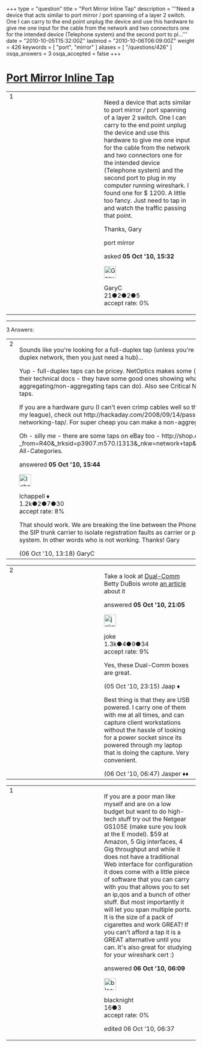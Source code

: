 +++
type = "question"
title = "Port Mirror Inline Tap"
description = '''Need a device that acts similar to port mirror / port spanning of a layer 2 switch. One I can carry to the end point unplug the device and use this hardware to give me one input for the cable from the network and two connectors one for the intended device (Telephone system) and the second port to pl...'''
date = "2010-10-05T15:32:00Z"
lastmod = "2010-10-06T06:09:00Z"
weight = 426
keywords = [ "port", "mirror" ]
aliases = [ "/questions/426" ]
osqa_answers = 3
osqa_accepted = false
+++

<div class="headNormal">

# [Port Mirror Inline Tap](/questions/426/port-mirror-inline-tap)

</div>

<div id="main-body">

<div id="askform">

<table id="question-table" style="width:100%;"><colgroup><col style="width: 50%" /><col style="width: 50%" /></colgroup><tbody><tr class="odd"><td style="width: 30px; vertical-align: top"><div class="vote-buttons"><div id="post-426-score" class="post-score" title="current number of votes">1</div><div id="favorite-count" class="favorite-count"></div></div></td><td><div id="item-right"><div class="question-body"><p>Need a device that acts similar to port mirror / port spanning of a layer 2 switch. One I can carry to the end point unplug the device and use this hardware to give me one input for the cable from the network and two connectors one for the intended device (Telephone system) and the second port to plug in my computer running wireshark. I found one for $ 1200. A little too fancy. Just need to tap in and watch the traffic passing that point.</p><p>Thanks, Gary</p></div><div id="question-tags" class="tags-container tags">port mirror</div><div id="question-controls" class="post-controls"></div><div class="post-update-info-container"><div class="post-update-info post-update-info-user"><p>asked <strong>05 Oct '10, 15:32</strong></p><img src="https://secure.gravatar.com/avatar/79e2938a11fa583058e06dab30eca850?s=32&amp;d=identicon&amp;r=g" class="gravatar" width="32" height="32" alt="GaryC&#39;s gravatar image" /><p>GaryC<br />
<span class="score" title="21 reputation points">21</span><span title="2 badges"><span class="badge1">●</span><span class="badgecount">2</span></span><span title="2 badges"><span class="silver">●</span><span class="badgecount">2</span></span><span title="5 badges"><span class="bronze">●</span><span class="badgecount">5</span></span><br />
<span class="accept_rate" title="Rate of the user&#39;s accepted answers">accept rate:</span> <span title="GaryC has no accepted answers">0%</span></p></div></div><div id="comments-container-426" class="comments-container"></div><div id="comment-tools-426" class="comment-tools"></div><div class="clear"></div><div id="comment-426-form-container" class="comment-form-container"></div><div class="clear"></div></div></td></tr></tbody></table>

------------------------------------------------------------------------

<div class="tabBar">

<span id="sort-top"></span>

<div class="headQuestions">

3 Answers:

</div>

</div>

<span id="427"></span>

<div id="answer-container-427" class="answer">

<table style="width:100%;"><colgroup><col style="width: 50%" /><col style="width: 50%" /></colgroup><tbody><tr class="odd"><td style="width: 30px; vertical-align: top"><div class="vote-buttons"><div id="post-427-score" class="post-score" title="current number of votes">2</div></div></td><td><div class="item-right"><div class="answer-body"><p>Sounds like you're looking for a full-duplex tap (unless you're on a half duplex network, then you just need a hub)...</p><p>Yup - full-duplex taps can be pricey. NetOptics makes some (check out their technical docs - they have some good ones showing what aggregating/non-aggregating taps can do). Also see Critical Networks for taps.</p><p>If you are a hardware guru (I can't even crimp cables well so this is outta my league), check out http://hackaday.com/2008/09/14/passive-networking-tap/. For super cheap you can make a non-aggregating tap.</p><p>Oh - silly me - there are some taps on eBay too - http://shop.ebay.com/?_from=R40&amp;_trksid=p3907.m570.l1313&amp;_nkw=network+tap&amp;_sacat=See-All-Categories.</p></div><div class="answer-controls post-controls"></div><div class="post-update-info-container"><div class="post-update-info post-update-info-user"><p>answered <strong>05 Oct '10, 15:44</strong></p><img src="https://secure.gravatar.com/avatar/9b4bb3984350b45aee3eda5cc1c90d36?s=32&amp;d=identicon&amp;r=g" class="gravatar" width="32" height="32" alt="lchappell&#39;s gravatar image" /><p>lchappell ♦<br />
<span class="score" title="1206 reputation points"><span>1.2k</span></span><span title="2 badges"><span class="badge1">●</span><span class="badgecount">2</span></span><span title="7 badges"><span class="silver">●</span><span class="badgecount">7</span></span><span title="30 badges"><span class="bronze">●</span><span class="badgecount">30</span></span><br />
<span class="accept_rate" title="Rate of the user&#39;s accepted answers">accept rate:</span> <span title="lchappell has 6 accepted answers">8%</span></p></div></div><div id="comments-container-427" class="comments-container"><span id="443"></span><div id="comment-443" class="comment"><div id="post-443-score" class="comment-score"></div><div class="comment-text"><p>That should work. We are breaking the line between the Phone system and the SIP trunk carrier to isolate registration faults as carrier or phone system. In other words who is not working. Thanks! Gary</p></div><div id="comment-443-info" class="comment-info"><span class="comment-age">(06 Oct '10, 13:18)</span> GaryC</div></div></div><div id="comment-tools-427" class="comment-tools"></div><div class="clear"></div><div id="comment-427-form-container" class="comment-form-container"></div><div class="clear"></div></div></td></tr></tbody></table>

</div>

<span id="428"></span>

<div id="answer-container-428" class="answer">

<table style="width:100%;"><colgroup><col style="width: 50%" /><col style="width: 50%" /></colgroup><tbody><tr class="odd"><td style="width: 30px; vertical-align: top"><div class="vote-buttons"><div id="post-428-score" class="post-score" title="current number of votes">2</div></div></td><td><div class="item-right"><div class="answer-body"><p>Take a look at <a href="http://www.dual-comm.com/">Dual-Comm</a><br />
Betty DuBois wrote <a href="http://www.lovemytool.com/blog/2010/04/review-of-dualcomm-5-port-pass-through-port-mirroring-switch-by-betty-dubois.html">an article</a> about it</p></div><div class="answer-controls post-controls"></div><div class="post-update-info-container"><div class="post-update-info post-update-info-user"><p>answered <strong>05 Oct '10, 21:05</strong></p><img src="https://secure.gravatar.com/avatar/fac200552b0c24be2bc93a740bd54d0d?s=32&amp;d=identicon&amp;r=g" class="gravatar" width="32" height="32" alt="joke&#39;s gravatar image" /><p>joke<br />
<span class="score" title="1278 reputation points"><span>1.3k</span></span><span title="4 badges"><span class="badge1">●</span><span class="badgecount">4</span></span><span title="9 badges"><span class="silver">●</span><span class="badgecount">9</span></span><span title="34 badges"><span class="bronze">●</span><span class="badgecount">34</span></span><br />
<span class="accept_rate" title="Rate of the user&#39;s accepted answers">accept rate:</span> <span title="joke has 6 accepted answers">9%</span> </br></p></div></div><div id="comments-container-428" class="comments-container"><span id="429"></span><div id="comment-429" class="comment"><div id="post-429-score" class="comment-score"></div><div class="comment-text"><p>Yes, these Dual-Comm boxes are great.</p></div><div id="comment-429-info" class="comment-info"><span class="comment-age">(05 Oct '10, 23:15)</span> Jaap ♦</div></div><span id="436"></span><div id="comment-436" class="comment"><div id="post-436-score" class="comment-score"></div><div class="comment-text"><p>Best thing is that they are USB powered. I carry one of them with me at all times, and can capture client workstations without the hassle of looking for a power socket since its powered through my laptop that is doing the capture. Very convenient.</p></div><div id="comment-436-info" class="comment-info"><span class="comment-age">(06 Oct '10, 06:47)</span> Jasper ♦♦</div></div></div><div id="comment-tools-428" class="comment-tools"></div><div class="clear"></div><div id="comment-428-form-container" class="comment-form-container"></div><div class="clear"></div></div></td></tr></tbody></table>

</div>

<span id="435"></span>

<div id="answer-container-435" class="answer">

<table style="width:100%;"><colgroup><col style="width: 50%" /><col style="width: 50%" /></colgroup><tbody><tr class="odd"><td style="width: 30px; vertical-align: top"><div class="vote-buttons"><div id="post-435-score" class="post-score" title="current number of votes">1</div></div></td><td><div class="item-right"><div class="answer-body"><p>If you are a poor man like myself and are on a low budget but want to do high-tech stuff try out the Netgear GS105E (make sure you look at the E model). $59 at Amazon, 5 Gig interfaces, 4 Gig throughput and while it does not have a traditional Web interface for configuration it does come with a little piece of software that you can carry with you that allows you to set an ip,qos and a bunch of other stuff. But most importantly it will let you span multiple ports. It is the size of a pack of cigarettes and work GREAT! If you can't afford a tap it is a GREAT alternative until you can. It's also great for studying for your wireshark cert :)</p></div><div class="answer-controls post-controls"></div><div class="post-update-info-container"><div class="post-update-info post-update-info-user"><p>answered <strong>06 Oct '10, 06:09</strong></p><img src="https://secure.gravatar.com/avatar/a6c5ad97e2cb05c2855f6e4cc79f9d2a?s=32&amp;d=identicon&amp;r=g" class="gravatar" width="32" height="32" alt="blacknight&#39;s gravatar image" /><p>blacknight<br />
<span class="score" title="16 reputation points">16</span><span title="3 badges"><span class="bronze">●</span><span class="badgecount">3</span></span><br />
<span class="accept_rate" title="Rate of the user&#39;s accepted answers">accept rate:</span> <span title="blacknight has no accepted answers">0%</span></p></div><div class="post-update-info post-update-info-edited"><p>edited 06 Oct '10, 06:37</p></div></div><div id="comments-container-435" class="comments-container"></div><div id="comment-tools-435" class="comment-tools"></div><div class="clear"></div><div id="comment-435-form-container" class="comment-form-container"></div><div class="clear"></div></div></td></tr></tbody></table>

</div>

<div class="paginator-container-left">

</div>

</div>

</div>

